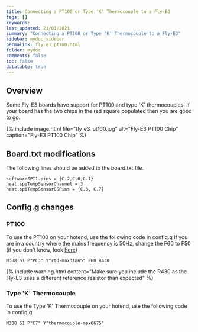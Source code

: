 ```yaml
---
title: Connecting a PT100 or Type 'K' Thermocouple to a Fly-E3
tags: []
keywords: 
last_updated: 21/01/2021
summary: "Connecting a PT100 or Type 'K' Thermocouple to a Fly-E3"
sidebar: mydoc_sidebar
permalink: fly_e3_pt100.html
folder: mydoc
comments: false
toc: false
datatable: true
---
```


## Overview

Some Fly-E3 boards have support for PT100 and type 'K' thermocouples. If your board has the two chips in the red square populated then you are good to go.

{% include image.html file="fly_e3_pt100.jpg" alt="Fly-E3 PT100 Chip" caption="Fly-E3 PT100 Chip" %}

## Board.txt modifications

The following lines should be added to the board.txt file.

```
softwareSPI1.pins = {C.2,C.0,C.1}
heat.spiTempSensorChannel = 3
heat.spiTempSensorCSPins = {C.3, C.7}
```

## Config.g changes

### PT100

To use the PT100 on your hotend, use the following code in config.g
If you are in a country where the mains frequency is 50Hz, change the F60 to F50 (if you don't know, look [here](https://www.oaktreeproducts.com/img/product/description/List%20of%20Worldwide%20AC%20Voltages.pdf))

```
M308 S1 P"PC3" Y"rtd-max31865" F60 R430
```

{% include warning.html content="Make sure you include the R430 as the Fly-E3 uses a different reference resistor than expected" %}

### Type 'K' Thermocouple

To use the Type 'K' Thermocouple on your hotend, use the following code in config.g

```
M308 S1 P"C7" Y"thermocouple-max6675"
```